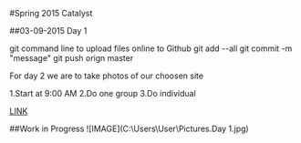 #Spring 2015 Catalyst


##03-09-2015 Day 1

git command line to upload files online to Github
git add --all
git commit -m "message"
git push orign master

For day 2 we are to take photos of our choosen site

1.Start at 9:00 AM
2.Do one group 
3.Do individual

[LINK](https://github.com/jentery/facades/blob/master/index.md)

##Work in Progress
![IMAGE](C:\Users\User\Pictures.Day 1.jpg)
